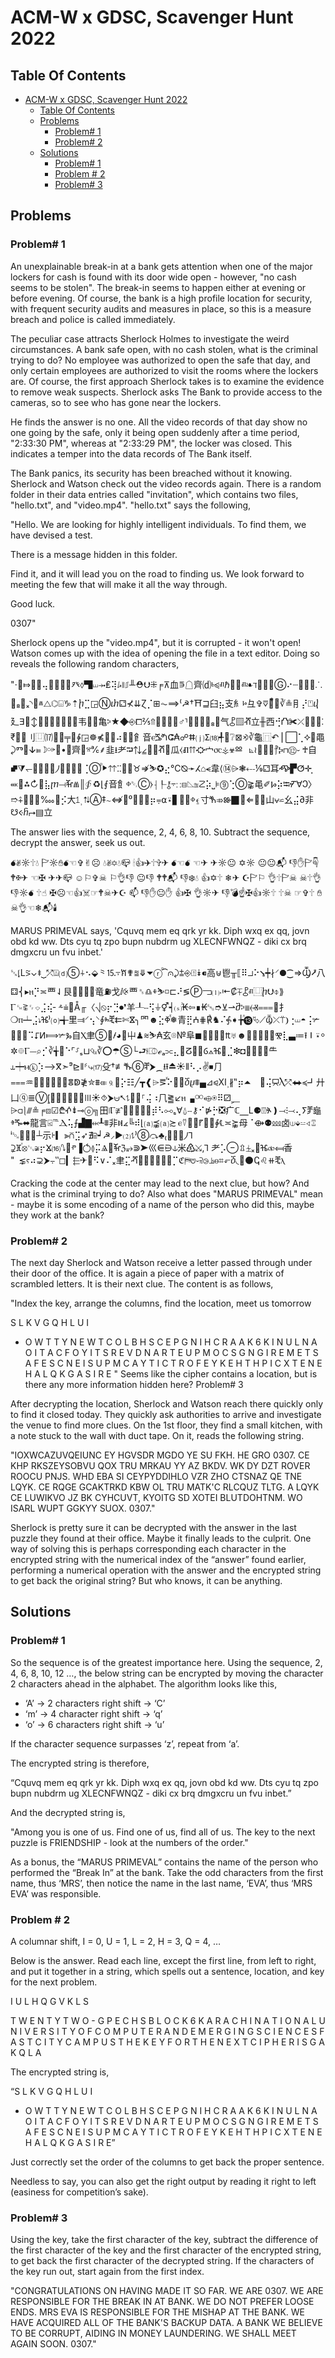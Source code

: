 # ACM-W x GDSC, Scavenger Hunt 2022

## Table Of Contents

- [ACM-W x GDSC, Scavenger Hunt 2022](#acm-w-x-gdsc-scavenger-hunt-2022)
  - [Table Of Contents](#table-of-contents)
  - [Problems](#problems)
    - [Problem# 1](#problem-1)
    - [Problem# 2](#problem-2)
  - [Solutions](#solutions)
    - [Problem# 1](#problem-1-1)
    - [Problem # 2](#problem--2)
    - [Problem# 3](#problem-3)

## Problems

### Problem# 1

An unexplainable break-in at a bank gets attention when one of the major lockers for cash is found with its door wide open - however, "no cash seems to be stolen". The break-in seems to happen either at evening or before evening. Of course, the bank is a high profile location for security, with frequent security audits and measures in place, so this is a measure breach and police is called immediately.

The peculiar case attracts Sherlock Holmes to investigate the weird circumstances. A bank safe open, with no cash stolen, what is the criminal trying to do? No employee was authorized to open the safe that day, and only certain employees are authorized to visit the rooms where the lockers are. Of course, the first approach Sherlock takes is to examine the evidence to remove weak suspects. Sherlock asks The Bank to provide access to the cameras, so to see who has gone near the lockers.

He finds the answer is no one. All the video records of that day show no one going by the safe, only it being open suddenly after a time period, "2:33:30 PM", whereas at "2:33:29 PM", the locker was closed. This indicates a temper into the data records of The Bank itself.

The Bank panics, its security has been breached without it knowing. Sherlock and Watson check out the video records again. There is a random folder in their data entries called "invitation", which contains two files, "hello.txt", and "video.mp4". "hello.txt" says the following,

"Hello. We are looking for highly intelligent individuals. To find them, we have devised a test.

There is a message hidden in this folder.

Find it, and it will lead you on the road to finding us. We look forward to meeting the few that will make it all the way through.

Good luck.

0307"

Sherlock opens up the "video.mp4", but it is corrupted - it won't open! Watson comes up with the idea of opening the file in a text editor. Doing so reveals the following random characters,

"⋅⿾⤇⭩⃒⢤⦾⑝⟞⚿⽨⬨▜⏙⤞₤⢽⭞⧚⎎╨⛑⮋⁜╒⊼⾎⋾☖⿑⒟ⱃ⩿ⱊℏ⑔⥸ⱊ❧ℸ⑑╆✀Ⓖ⠔┈⵫┦⟝⸫▵₈◻ₓ◝⵲ⱞ⧍⌬⌺♑‎⇡ⴙ⣉◲Ⓝⴐ⚁⊀⇊Ɀ⡈⊞⏦⟹⁽☭†⛩⊒⾅⣦⽀⺯ⱈ⺔✞⩢⡨⃰⍛∛≗⺝⡜⍞ⴣ⼵ⴺ⻹↕⭶⻹❦⌿⪿⃐∈⻙⵲⚩⻲ⰽ★⯁⎆⧠⅖⇑⃷⤽⚴₝♂⸣␎⓻∧☪₈✄⽓⯛▨ⶠ⽴╫⻄⢚⛫✀⤫⃋⏼╯⁚₹⯓⒉⺉⿶⒄⁥ⴚ⃠╤⟣∳◲☸⋠⯇␴⠴␶⧜⻞⾳ⲉⶕⷝⵛ₳☍ⵌ⒥ⵉ⒅╃␵❔⊠⨵∛⿔⿵↶⎪⬜⢁⯎⶷⿌⤸Ⱅ⑍ↆ⫢☽✑⑓•⹙⿑␴ⱄ℀⸙⾲⭳⺹⮒⇅⦤⷇⯙ⶥ⵱⽠⧼Ⱊ⇈⛮⼧⳪⚶☣Ⳬ⠀⦝≀⹠➤⛠⳨Ⰽ⊓⑫⹇
♰⾃⮼⧩↽⿠▤⦆⯃⵰⭴➍☊⍽⢈Ⓞⷬ⯈⇈ⵆ⶷⥛♉⇏⛷✪⣔℃⦰➛ⵃ⌂⪪⾱⟨⑭⩥❃⤎⅑⚁⽿ⶽ▛ⵚ✛⸼⬼↏⁂↻␓⣧ⴜ⟞ⶵⰮ║∲ ♻⌊⨐⁮⾳⻟ⱇ␓Ⓒ⧽⸡┞⚷⸟∷⊟◺≊☡⡵⎵⊧⓽⢑Ⓞ⪊⻪✐Ⱈ⡵⭾ⶒ∀Ↄ〉➱⨣⻽⊢⌰‱✑⡪⼤⥠⸒⮁Ⓐ‡∼⇎⶧⁰⯂♞⿶⡶⩦⍺⍣▋␳⮗ⱇ⍷⼨ⷐ⤃Ⱆ▉⹺⇐⇃⧋⼭⩝⋍⼳⣬∂⾮☋ⲵⴌ⮣▤⽴

The answer lies with the sequence, 2, 4, 6, 8, 10. Subtract the sequence, decrypt the answer, seek us out.

💣︎✌︎☼︎🕆︎💧︎ 🏱︎☼︎✋︎💣︎☜︎✞︎✌︎☹︎ 💧︎✌︎✡︎💧︎📪︎ 🕯︎👍︎✈︎🕆︎✞︎✈︎ 💣︎☜︎💣︎ ☜︎✈︎ ✈︎☼︎😐︎ ✡︎☼︎ 😐︎😐︎📬︎ 👎︎✋︎🏱︎☟︎ 🕈︎✠︎✈︎ ☜︎✠︎ ✈︎✈︎📪︎ ☺︎⚐︎✞︎☠︎ ⚐︎👌︎👎︎ 😐︎👎︎ 🕈︎🕈︎📬︎ 👎︎❄︎💧︎ 👍︎✡︎🕆︎ ❄︎✈︎ ☪︎🏱︎⚐︎ 👌︎🕆︎🏱︎☠︎ ☠︎🕆︎👌︎👎︎☼︎💣︎ 🕆︎☝︎ ✠︎☹︎☜︎👍︎☠︎☞︎🕈︎☠︎✈︎☪︎ 📫︎ 👎︎✋︎😐︎✋︎ 👍︎✠︎ 👌︎☼︎✈︎ 👎︎💣︎☝︎✠︎👍︎☼︎🕆︎ 🕆︎☠︎ ☞︎✞︎🕆︎ ✋︎☠︎👌︎☜︎❄︎📬︎🕯︎

MARUS PRIMEVAL says, 'Cquvq mem eq qrk yr kk. Diph wxq ex qq, jovn obd kd ww. Dts cyu tq zpo bupn nubdrm ug XLECNFWNQZ - diki cx brq dmgxcru un fvu inbet.'

␖⦏Ⅼ⪞⌄⯒⏟⤱⍍⒟➄⍭⠢⬙⺀⒖⍪ⷍ✟⩰⤋⏷ⓡⷬ⏞⩀⤸⩲⎆⍐⯯⁌⾼⊎⾿╥⟦⠿⯾⠕⭸┿∤⸍⯃⁐⇒Ⳃ⭷⼋⚃⎨▸ⲏ⡙≍⻃⇃⾉⹭╼␀⍆⻯⛽⼽ⅈ⨴⻃␞♎ⰷ⛷◽⊏⠜≶Ⓟ⫎⒧⸳⇤₡⏇⯛ⱊ⿶ⴙ⮋⌽⟫Ⲅ␙⪊␌⌔⣨⢮╴⸛⩧⵷Å╓〈⎷⦸⡖⣙⏺❜⽺┸⧿⢫⏚⚥┥⒮ⷥ₭⇦∎₭␅➮⊻⇀ⴋⰽ≣⦑Ⱏ⩶⵪⺘❍ⲡ┷⣨⭏ⶴ⁾⒪╅⾥⫥⸍⢢⸌∮ⰸⶪ⇇✄ⴵ╮⺱☻⣕ⷀⷹ❅⻘⣟ⵄ⋕℟♞⠌⨗➧╆ⷧ⓭⮱⟋ⳃ⤫⍡❩⢐⏙◓⢨✃⹳ⓩ⦾⠩⮦ⵍ⟾✃Ⰳ⾃Ⲭ⾀⑤⴦⹊◕◟⼬♟⩬⛷₳⽞⌾№⾩◼⿤⫧⋏♖₶♅☻⬮☍⩵⒜⩦Ⰺ⣇▃≔⭱⏽⍣⸰✲⯐Ⲅ⏤⌕⡊∛╅␱⠑⌜⸉ₛ⊔⮴∛⭕☂Ⓢ└⮐⫮⎄ℯₐ⫗⣄↌ⵒ⹵⒓ⳓ⟑ⶴ␳⣈❇◘⹱⬠⏝⦍⺧⥿┿ⲙⓚ⡱⟶ⴳ➣⁹⊵⫴⸄⤷⒄⽎†≢ⷑ⑥ⶨ⮞⁔⭿⏏☀⦀⠣⡠✌⏹⺆⩶♒⹢⥎➏➩⤤⇲ⴻↁ≹✮⩩⤂⒐⿣⡕☷╱┳❰⌲⪚ⷹ⠕⑑≵ⴃ‎ⴞ⩨▄⊿⪨Ⅺ⸒∦‟⡶⏶ ⵵⢬⯳Ⲗ⤱⬌≼┛⼶⼐ⓠ≣Ⓥ⦋⹶‌⋸✒⇌⿵⦔Ⲽ☀⯑⮞⩁⭦⥍⳵⊐⸀⢬⠰⺇⪒↙ⲏ▗⚮⬲⍟⠿⚂⸐⩥⫏⎱⫻≗╒⧇☑₾ⶃ⇟⊸ⓞ╗⽥⧘Ⲅ≇⳿⑓⥥⚨⋄☊⡾⠣⧟ₛ∀⍙⧿⚷⠊⋫⡓❎⽧ℂ⎽Ⅼ⚈⍔ⶊ❫⤙⁝⤙⢄ⵢⶫ⻱ⱖⶓ⬌⿓⾔⍃℡Ⲇ⢥⨍▟▇⬹┸⩨⾮Ⱝ∡╚⠾⌊⒜⪹⒜≿ ⲉ⍢⡎⃥⹍⒴⧧∲℄≍⪺⺟⠈⟴⚉⅏⁧⑄⦠⚍⬙⟒⻧⅂ⁱ␁⑑⦞⍻┴⽰⹐▎⫸⩃⣩➶∄⫆┙☭⸝▶⑵⥍⁾➇⤼♣₍⃼↟␺⵰⊋ⴼⷮ⦻␂≆⡖ⴴ⒃⭛⹫ⱂ▐⥀≬⡭Ⱑ₞ⶵℨ⥵⋑➤⼮⋹⋻⫝⽶♷⤩‚⅂ ⺹⡡⊖⇫⏈ₓ⹵ⶴ⧞⟽⾹ⲋ⠴⊋⮞⨪‶◻▎⬱✈⃻⠫∨⠌ₓ⾀⣍ⶣ⻷❃⋵⃠⫦⯺⡉ℭ⛿⩅⹇⫊⧁⫡ⲑ⌗⬐ⴃ◟Ⱟ⚫ↅ♌⧺ⶪⲗ⋧ "

Cracking the code at the center may lead to the next clue, but how? And what is the criminal trying to do? Also what does "MARUS PRIMEVAL" mean - maybe it is some encoding of a name of the person who did this, maybe they work at the bank?

### Problem# 2

The next day Sherlock and Watson receive a letter passed through under their door of the office. It is again a piece of paper with a matrix of scrambled letters. It is their next clue. The content is as follows,

"Index the key, arrange the columns, find the location, meet us tomorrow

S L K V G Q H L U I

- O W T T Y N E W T
C O L B H S C E P G
N I H C R A A K 6 K
I N U L N A O I T A
C F O Y I T S R E V
D N A R T E U P M O
C S G N G I R E M E
T S A F E S C N E I
S U P M C A Y T I C
T R O F E Y K E H T
H P I C X T E N E H
A L Q K G A S I R E
"
Seems like the cipher contains a location, but is there any more information hidden here?
Problem# 3

After decrypting the location, Sherlock and Watson reach there quickly only to find it closed today. They quickly ask authorities to arrive and investigate the venue to find more clues. On the 1st floor, they find a small kitchen, with a note stuck to the wall with duct tape. On it, reads the following string.

"IOXWCAZUVQEIUNC EY HGVSDR MGDO YE SU FKH. HE GRO 0307. CE KHP RKSZEYSOBVU QOX TRU MRKAU YY AZ BKDV. WK DY DZT ROVER ROOCU PNJS. WHD EBA SI CEYPYDDIHLO VZR ZHO CTSNAZ QE TNE LQYK. CE RQGE GCAKTRKD KBW OL TRU MATK'C RLCQUZ TLTG. A LQYK CE LUWIKVO JZ BK CYHCUVT, KYOITG SD XOTEI BLUTDOHTNM. WO ISARL WUPT GGKYY SUOX. 0307."

Sherlock is pretty sure it can be decrypted with the answer in the last puzzle they found at their office. Maybe it finally leads to the culprit. One way of solving this is perhaps corresponding each character in the encrypted string with the numerical index of the “answer” found earlier, performing a numerical operation with the answer and the encrypted string to get back the original string? But who knows, it can be anything.

## Solutions

### Problem# 1

So the sequence is of the greatest importance here. Using the sequence, 2, 4, 6, 8, 10, 12 …, the below string can be encrypted by moving the character 2 characters ahead in the alphabet. The algorithm looks like this,

- ‘A’ -> 2 characters right shift -> ‘C’
- ‘m’ -> 4 character right shift -> ‘q’
- ‘o’ -> 6 characters right shift -> ‘u’

If the character sequence surpasses ‘z’, repeat from ‘a’.

The encrypted string is therefore,

“Cquvq mem eq qrk yr kk. Diph wxq ex qq, jovn obd kd ww. Dts cyu tq zpo bupn nubdrm ug XLECNFWNQZ - diki cx brq dmgxcru un fvu inbet.”

And the decrypted string is,

"Among you is one of us. Find one of us, find all of us. The key to the next puzzle is FRIENDSHIP - look at the numbers of the order."

As a bonus, the “MARUS PRIMEVAL” contains the name of the person who performed the “Break In” at the bank. Take the odd characters from the first name, thus ‘MRS’, then notice the name in the last name, ‘EVA’, thus ‘MRS EVA’ was responsible.

### Problem # 2

A columnar shift, I = 0, U = 1, L = 2, H = 3, Q = 4, …

Below is the answer. Read each line, except the first line, from left to right, and put it together in a string, which spells out a sentence, location, and key for the next problem.

I U L H Q G V K L S

T W E N T Y T W O -
G P E C H S B L O C
K 6 K A R A C H I N
A T I O N A L U N I
V E R S I T Y O F C
O M P U T E R A N D
E M E R G I N G S C
I E N C E S F A S T
C I T Y C A M P U S
T H E K E Y F O R T
H E N E X T C I P H
E R I S G A K Q L A

The encrypted string is,

“S L K V G Q H L U I

- O W T T Y N E W T
C O L B H S C E P G
N I H C R A A K 6 K
I N U L N A O I T A
C F O Y I T S R E V
D N A R T E U P M O
C S G N G I R E M E
T S A F E S C N E I
S U P M C A Y T I C
T R O F E Y K E H T
H P I C X T E N E H
A L Q K G A S I R E”

Just correctly set the order of the columns to get back the proper sentence.

Needless to say, you can also get the right output by reading it right to left (easiness for competition’s sake).

### Problem# 3

Using the key, take the first character of the key, subtract the difference of the first character of the key and the first character of the encrypted string, to get back the first character of the decrypted string. If the characters of the key run out, start again from the first index.

"CONGRATULATIONS ON HAVING MADE IT SO FAR. WE ARE 0307. WE ARE RESPONSIBLE FOR THE BREAK IN AT BANK. WE DO NOT PREFER LOOSE ENDS. MRS EVA IS RESPONSIBLE FOR THE MISHAP AT THE BANK. WE HAVE ACQUIRED ALL OF THE BANK'S BACKUP DATA. A BANK WE BELIEVE TO BE CORRUPT, AIDING IN MONEY LAUNDERING. WE SHALL MEET AGAIN SOON. 0307."
